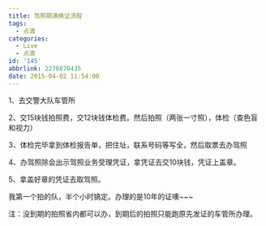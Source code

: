 ```yaml
---
title: 驾照期满换证流程
tags:
  - 点滴
categories:
  - Live
  - 点滴
id: '145'
abbrlink: 2270870435
date: 2015-04-02 11:54:00
---
```


1、去交警大队车管所

2、交15块钱拍照费，交12块钱体检费。然后拍照（两张一寸照），体检（查色盲和视力）

3、体检完毕拿到体检报告单，把住址，联系号码等写全，然后取票去办驾照

4、办驾照除会出示驾照业务受理凭证，拿凭证去交10块钱，凭证上盖章。

5、拿盖好章的凭证去取驾照。

  

我第一个拍的队，半个小时搞定。办理的是10年的证噢~~~

  

  

注：没到期的拍照省内都可以办，到期后的拍照只能跑原先发证的车管所办理。